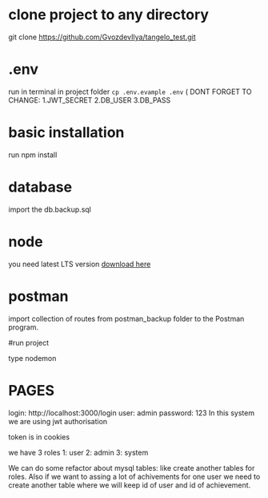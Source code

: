 # clone project to any directory

git clone https://github.com/GvozdevIlya/tangelo_test.git

# .env

run in terminal in project folder `cp .env.evample .env`
(
DONT FORGET TO CHANGE:
1.JWT_SECRET
2.DB_USER
3.DB_PASS

# basic installation

run npm install

# database

import the db.backup.sql

# node

you need latest LTS version [download here](https://nodejs.org/en/download/)

# postman

import collection of routes from postman_backup folder to the Postman program.

#run project

type nodemon

# PAGES

login: http://localhost:3000/login
user: admin
password: 123
In this system we are using jwt authorisation

token is in cookies

we have 3 roles
1: user
2: admin
3: system

We can do some refactor about mysql tables: like create another tables for roles.
Also if we want to assing a lot of achivements for one user we need to create another table where
we will keep id of user and id of achievement.
